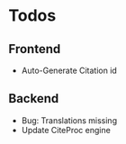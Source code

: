 Todos
=====

Frontend
--------
- Auto-Generate Citation id

Backend
-------
- Bug: Translations missing
- Update CiteProc engine

